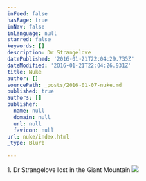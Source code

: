 ```yaml
---
inFeed: false
hasPage: true
inNav: false
inLanguage: null
starred: false
keywords: []
description: Dr Strangelove
datePublished: '2016-01-21T22:04:29.735Z'
dateModified: '2016-01-21T22:04:26.931Z'
title: Nuke
author: []
sourcePath: _posts/2016-01-07-nuke.md
published: true
authors: []
publisher:
  name: null
  domain: null
  url: null
  favicon: null
url: nuke/index.html
_type: Blurb

---
```

1\. Dr Strangelove lost in the Giant Mountain
![](https://the-grid-user-content.s3-us-west-2.amazonaws.com/37421dda-08f8-4f4f-b42c-d08660bff392.jpg)
